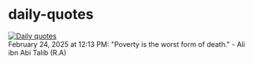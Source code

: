 # daily-quotes
[![Daily quotes](https://github.com/ceepu8/daily-quotes/actions/workflows/daily-quote.yml/badge.svg)](https://github.com/ceepu8/daily-quotes/actions/workflows/daily-quote.yml)<br/>
February 24, 2025 at 12:13 PM: "Poverty is the worst form of death." - Ali ibn Abi Talib (R.A)
